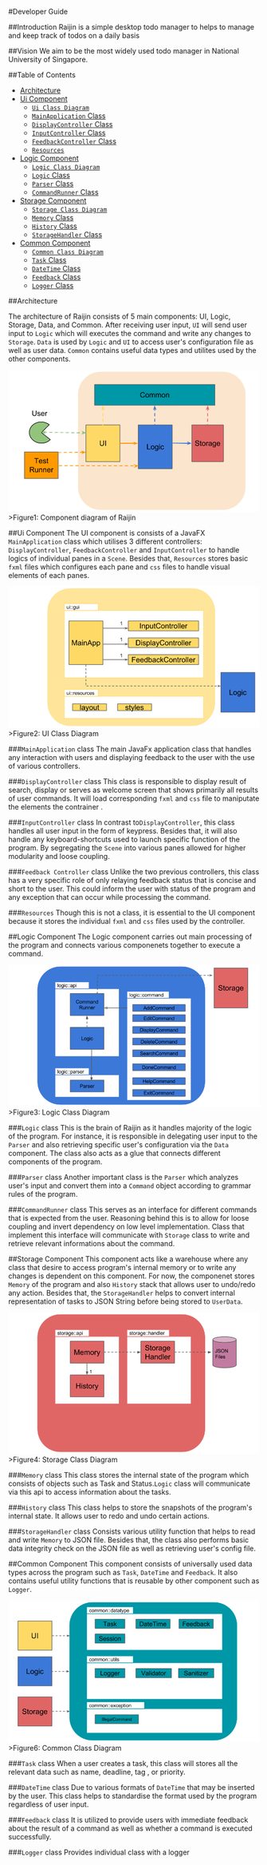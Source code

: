 #Developer Guide

##Introduction
Raijin is a simple desktop todo manager to helps to manage and keep track of todos on a daily basis 

##Vision
We aim to be the most widely used todo manager in National University of Singapore. 

##Table of Contents

- [Architecture](#architecture)
- [Ui Component](#ui-component)
  - [`Ui Class Diagram`](#ui-class-diagram)
  - [`MainApplication` Class](#mainapplication-class)
  - [`DisplayController` Class](#displaycontroller-class)
  - [`InputController` Class](#inputcontroller-class)
  - [`FeedbackController` Class](#feedbackcontroller-class)
  - [`Resources`](#resources)
- [Logic Component](#logic-component)
  - [`Logic Class Diagram`](#logic-class-diagram)
  - [`Logic` Class](#logic-class)
  - [`Parser` Class](#parser-class)
  - [`CommandRunner` Class](#commandrunner-class)
- [Storage Component](#storage-component)
  - [`Storage Class Diagram`](#storage-class-diagram)
  - [`Memory` Class](#memory-class)
  - [`History` Class](#history-class)
  - [`StorageHandler` Class](#storagehandler-class)
- [Common Component](#common-componenet)
  - [`Common Class Diagram`](#common-class-diagram)
  - [`Task` Class](#task-class)
  - [`DateTime` Class](#datetime-class)
  - [`Feedback` Class](#feedback-class)
  - [`Logger` Class](#logger-class)

##Architecture

The architecture of Raijin consists of 5 main components: UI, Logic, Storage, Data,
and Common. After receiving user input, `UI` will send user input to `Logic` which will executes the command
and write any changes to `Storage`. `Data` is used by `Logic` and `UI` to access user's configuration file as 
well as user data. `Common` contains useful data types and utilites used by the other components.

<img src="Images/architecture.png">
>Figure1: Component diagram of Raijin

##Ui Component
The UI component is consists of a JavaFX `MainApplication` class which utilises 3 different controllers:
`DisplayController`, `FeedbackController` and `InputController` to handle logics of individual panes in 
a `Scene`. Besides that, `Resources` stores basic `fxml` files which configures each pane and `css` files
to handle visual elements of each panes.

<img src="Images/ui-class-diagram.png">
>Figure2: UI Class Diagram 

###`MainApplication` class
The main JavaFx application class that handles any interaction with users and displaying feedback to the 
user with the use of various controllers.

###`DisplayController` class
This class is responsible to display result of search, display or serves as welcome screen that shows
primarily all results of user commands. It will load corresponding `fxml` and `css` file to maniputate 
the elements the contrainer .

###`InputController` class
In contrast to`DisplayController`, this class handles all user input in the form of keypress. Besides that, 
it will also handle any keyboard-shortcuts used to launch specific function of the program. By segregating the `Scene`
into various panes allowed for higher modularity and loose coupling.

###`Feedback Controller` class
Unlike the two previous controllers, this class has a very specific role of only relaying feedback status 
that is concise and short to the user. This could inform the user with status of the program and any exception
that can occur while processing the command.

###`Resources`
Though this is not a class, it is essential to the UI component because it stores the individual `fxml` and 
`css` files used by the controller.

##Logic Component
The Logic component carries out main processing of the program and connects various componenets together 
to execute a command. 

<img src="Images/logic-class-diagram.png">
>Figure3: Logic Class Diagram 

###`Logic` class
This is the brain of Raijin as it handles majority of the logic of the program. For instance, it is responsible 
in delegating user input to the `Parser` and also retrieving specific user's configuration via the `Data` component.
The class also acts as a glue that connects different components of the program.

###`Parser` class
Another important class is the `Parser` which analyzes user's input and convert them into 
a `Command` object according to grammar rules of the program. 

###`CommandRunner` class
This serves as an interface for different commands that is expected from the user. Reasoning behind this is to allow 
for loose coupling and invert dependency on low level implementation. Class that implement this interface will
communicate with `Storage` class to write and retrieve relevant informations about the command. 

##Storage Component
This component acts like a warehouse where any class that desire to access program's internal memory or to write any changes is dependent on this component. For now, the componenet stores `Memory` of the program and also `History` stack that allows user to undo/redo any action. Besides that, the `StorageHandler` helps to convert internal representation of tasks to JSON String before being stored to `UserData`. 

<img src="Images/storage-class-diagram.png">
>Figure4: Storage Class Diagram 

###`Memory` class
This class stores the internal state of the program which consists of objects such as 
Task and Status.`Logic` class will communicate via this api to access information about the tasks.

###`History` class 
This class helps to store the snapshots of the program's internal state. It allows user to redo and 
undo certain actions. 

###`StorageHandler` class
Consists various utility function that helps to read and write `Memory` to JSON file. Besides that, 
the class also performs basic data integrity check on the JSON file as well as retrieving user's
config file.

##Common Component
This component consists of universally used data types across the program such as `Task`, `DateTime` and 
`Feedback`. It also contains useful utility functions that is reusable by other component such as `Logger`. 

<img src="Images/common-class-diagram.png">
>Figure6: Common Class Diagram 

###`Task` class
When a user creates a task, this class will stores all the relevant data such as name, deadline, tag , 
or priority. 

###`DateTime` class
Due to various formats of `DateTime` that may be inserted by the user. This class helps to standardise the 
format used by the program regardless of user input. 

###`Feedback` class
It is utilized to provide users with immediate feedback about the result of a command as well as whether a 
command is executed successfully. 

###`Logger` class
Provides individual class with a logger 
